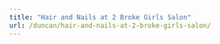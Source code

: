 ```yaml
---
title: "Hair and Nails at 2 Broke Girls Salon"
url: /duncan/hair-and-nails-at-2-broke-girls-salon/
---
```

